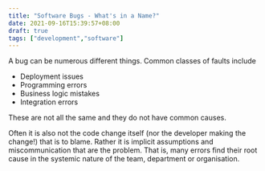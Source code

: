 ```yaml
---
title: "Software Bugs - What's in a Name?"
date: 2021-09-16T15:39:57+08:00
draft: true
tags: ["development","software"]
---
```


A bug can be numerous different things. Common classes of faults include

* Deployment issues
* Programming errors
* Business logic mistakes
* Integration errors

These are not all the same and they do not have common causes.

Often it is also not the code change itself (nor the developer making the change!) that is to blame. Rather it is implicit assumptions and miscommunication that are the problem. That is, many errors find their root cause in the systemic nature of the team, department or organisation.